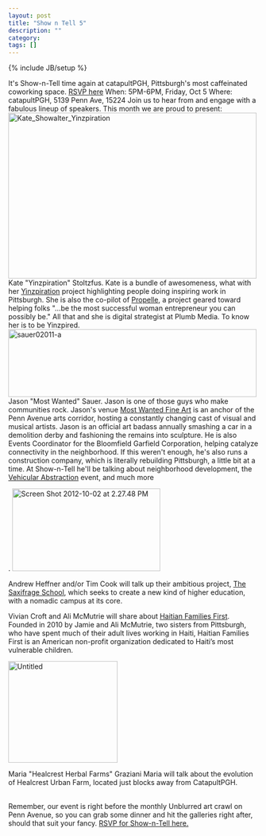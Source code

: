 ```yaml
---
layout: post
title: "Show n Tell 5"
description: ""
category: 
tags: []
---
```

{% include JB/setup %}

<p>It's Show-n-Tell time again at catapultPGH, Pittsburgh's most caffeinated coworking space.  <a href="https://www.facebook.com/events/372391022836787/">RSVP here</a> When:  5PM-6PM, Friday, Oct 5 Where: catapultPGH, 5139 Penn Ave, 15224  Join us to hear from and engage with a fabulous lineup of speakers. This month we are proud to present:  <a title="Kate_Showalter_Yinzpiration by jonny goldstein, on Flickr" href="http://www.flickr.com/photos/jonnygoldstein/8033524993/"><img src="http://farm9.staticflickr.com/8035/8033524993_520edd2f69.jpg" alt="Kate_Showalter_Yinzpiration" width="500" height="333" /></a> Kate "Yinzpiration" Stoltzfus.  Kate is a bundle of awesomeness, what with her <a href="http://www.yinzpiration.com/">Yinzpiration</a> project highlighting people doing inspiring work in Pittsburgh. She is also the co-pilot of <a href="http://wepropelle.com/">Propelle</a>, a project geared toward helping folks  "...be the most successful woman entrepreneur you can possibly be." All that and she is digital strategist at Plumb Media. To know her is to be Yinzpired.   <a title="sauer02011-a by jonny goldstein, on Flickr" href="http://www.flickr.com/photos/jonnygoldstein/8033575746/"><img src="http://farm9.staticflickr.com/8179/8033575746_b97503b527.jpg" alt="sauer02011-a" width="500" height="136" /></a> Jason "Most Wanted" Sauer.  Jason is one of those guys who make communities rock. Jason's venue <a href="http://most-wantedfineart.com/">Most Wanted Fine Art</a> is an anchor of the Penn Avenue arts corridor, hosting a constantly changing cast of visual and musical artists. Jason is an official art badass annually smashing a car in a demolition derby and fashioning the remains into sculpture. He is also Events Coordinator for the Bloomfield Garfield Corporation, helping catalyze connectivity in the neighborhood. If this weren't enough, he's also runs a construction company, which is literally rebuilding Pittsburgh, a little bit at a time. At Show-n-Tell he'll be talking about neighborhood development, the <a href="http://www.facebook.com/events/208158992625149/">Vehicular Abstraction</a> event, and much more</p>
<p>.  <a title="Screen Shot 2012-10-02 at 2.27.48 PM by jonny goldstein, on Flickr" href="http://www.flickr.com/photos/jonnygoldstein/8047935947/"><img src="http://farm9.staticflickr.com/8031/8047935947_af83fa8bd8_o.png" alt="Screen Shot 2012-10-02 at 2.27.48 PM" width="298" height="166" /></a></p>
<p>Andrew Heffner and/or Tim Cook will talk up their ambitious project, <a href="http://saxifrageschool.org/">The Saxifrage School</a>, which seeks to create a new kind of higher education, with a nomadic campus at its core.  <span class="full-image-block ssNonEditable"><span><img src="/storage/Screen Shot 2012-10-01 at 10.07.05 AM.png?__SQUARESPACE_CACHEVERSION=1349100499689" alt="" /></span></span></p>
<p>Vivian Croft and Ali McMutrie will share about <a href="http://www.haitianfamiliesfirst.org">Haitian Families First</a>. Founded in 2010 by Jamie and Ali McMutrie, two sisters from Pittsburgh, who have spent much of their adult lives working in Haiti, Haitian Families First is an American non-profit organization dedicated to Haiti&rsquo;s most vulnerable children.</p>
<p><img src="http://farm9.staticflickr.com/8030/8033764484_bc142ae872_o.png" alt="Untitled" width="220" height="204" /></p>
<p>Maria "Healcrest Herbal Farms" Graziani  Maria will talk about the evolution of Healcrest Urban Farm, located just blocks away from CatapultPGH.</p>
<p><br /> Remember, our event is right before the monthly Unblurred art crawl on Penn Avenue, so you can grab some dinner and hit the galleries right after, should that suit your fancy.  <a href="https://www.facebook.com/events/372391022836787/">RSVP for Show-n-Tell here.</a></p>

